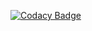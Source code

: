 [![Codacy Badge](https://api.codacy.com/project/badge/Grade/a1530be69b2a4253b5a12651c43b7841)](https://www.codacy.com/app/YNedderhoff/solr-document-creator?utm_source=github.com&amp;utm_medium=referral&amp;utm_content=YNedderhoff/solr-document-creator&amp;utm_campaign=Badge_Grade)